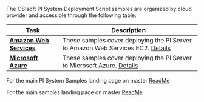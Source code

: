 The OSIsoft PI System Deployment Script samples are organized by cloud provider and accessible through the following table:

| Task                                       | Description                                                                                        |
| ------------------------------------------ | -------------------------------------------------------------------------------------------------- |
| **<a href="AWS/">Amazon Web Services</a>** | These samples cover deploying the PI Server to Amazon Web Services EC2. <a href="AWS/">Details</a> |
| **<a href="Azure/">Microsoft Azure</a>**   | These samples cover deploying the PI Server to Microsoft Azure. <a href="AWS/">Details</a>         |

For the main PI System Samples landing page on master [ReadMe](https://github.com/osisoft/OSI-Samples-PI-System)

For the main samples landing page on master [ReadMe](https://github.com/osisoft/OSI-Samples)

